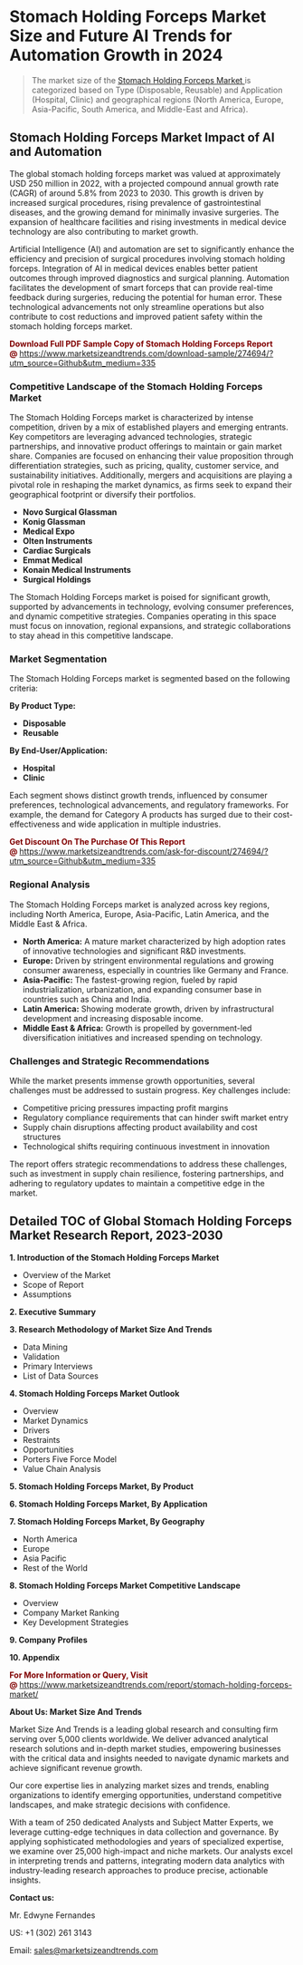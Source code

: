 <h1>Stomach Holding Forceps Market Size and Future AI Trends for Automation Growth in 2024</h1><blockquote><p>The market size of the <a href="https://www.marketsizeandtrends.com/download-sample/274694/?utm_source=Github&amp;utm_medium=335" target="_blank">Stomach Holding Forceps Market </a>is categorized based on Type (Disposable, Reusable) and Application (Hospital, Clinic) and geographical regions (North America, Europe, Asia-Pacific, South America, and Middle-East and Africa).</p></blockquote><p><h2>Stomach Holding Forceps Market Impact of AI and Automation</h2><p>The global stomach holding forceps market was valued at approximately USD 250 million in 2022, with a projected compound annual growth rate (CAGR) of around 5.8% from 2023 to 2030. This growth is driven by increased surgical procedures, rising prevalence of gastrointestinal diseases, and the growing demand for minimally invasive surgeries. The expansion of healthcare facilities and rising investments in medical device technology are also contributing to market growth.</p><p>Artificial Intelligence (AI) and automation are set to significantly enhance the efficiency and precision of surgical procedures involving stomach holding forceps. Integration of AI in medical devices enables better patient outcomes through improved diagnostics and surgical planning. Automation facilitates the development of smart forceps that can provide real-time feedback during surgeries, reducing the potential for human error. These technological advancements not only streamline operations but also contribute to cost reductions and improved patient safety within the stomach holding forceps market.</p></p><p><strong><span style="color: #800000;">Download Full PDF Sample Copy of Stomach Holding Forceps Report @</span>&nbsp;</strong><a href="https://www.marketsizeandtrends.com/download-sample/274694/?utm_source=Github&amp;utm_medium=335">https://www.marketsizeandtrends.com/download-sample/274694/?utm_source=Github&amp;utm_medium=335</a></p><h3>Competitive Landscape of the Stomach Holding Forceps Market</h3><p>The Stomach Holding Forceps market is characterized by intense competition, driven by a mix of established players and emerging entrants. Key competitors are leveraging advanced technologies, strategic partnerships, and innovative product offerings to maintain or gain market share. Companies are focused on enhancing their value proposition through differentiation strategies, such as pricing, quality, customer service, and sustainability initiatives. Additionally, mergers and acquisitions are playing a pivotal role in reshaping the market dynamics, as firms seek to expand their geographical footprint or diversify their portfolios.</p><p><strong><p><ul><li>Novo Surgical Glassman </li><li> Konig Glassman </li><li> Medical Expo </li><li> Olten Instruments </li><li> Cardiac Surgicals </li><li> Emmat Medical </li><li> Konain Medical Instruments </li><li> Surgical Holdings</p></li></ul></p></strong></p><p>The Stomach Holding Forceps market is poised for significant growth, supported by advancements in technology, evolving consumer preferences, and dynamic competitive strategies. Companies operating in this space must focus on innovation, regional expansions, and strategic collaborations to stay ahead in this competitive landscape.</p><h3>Market Segmentation</h3><p>The Stomach Holding Forceps market is segmented based on the following criteria:</p><p><strong>By Product Type:</strong></p><p><strong><p><ul><li>Disposable </li><li> Reusable</p></li></ul></p></strong></p><p><strong>By End-User/Application:</strong></p><p><strong><p><ul><li>Hospital </li><li> Clinic</p></li></ul></p></strong></p><p>Each segment shows distinct growth trends, influenced by consumer preferences, technological advancements, and regulatory frameworks. For example, the demand for Category A products has surged due to their cost-effectiveness and wide application in multiple industries.</p><p><strong><span style="color: #800000;">Get Discount On The Purchase Of This Report @&nbsp;</span></strong><a href="https://www.marketsizeandtrends.com/ask-for-discount/274694/?utm_source=Github&amp;utm_medium=335">https://www.marketsizeandtrends.com/ask-for-discount/274694/?utm_source=Github&amp;utm_medium=335</a></p><h3>Regional Analysis</h3><p>The Stomach Holding Forceps market is analyzed across key regions, including North America, Europe, Asia-Pacific, Latin America, and the Middle East &amp; Africa.</p><ul><li><strong>North America:</strong> A mature market characterized by high adoption rates of innovative technologies and significant R&amp;D investments.</li><li><strong>Europe:</strong> Driven by stringent environmental regulations and growing consumer awareness, especially in countries like Germany and France.</li><li><strong>Asia-Pacific:</strong> The fastest-growing region, fueled by rapid industrialization, urbanization, and expanding consumer base in countries such as China and India.</li><li><strong>Latin America:</strong> Showing moderate growth, driven by infrastructural development and increasing disposable income.</li><li><strong>Middle East &amp; Africa:</strong> Growth is propelled by government-led diversification initiatives and increased spending on technology.</li></ul><h3>Challenges and Strategic Recommendations</h3><p>While the market presents immense growth opportunities, several challenges must be addressed to sustain progress. Key challenges include:</p><ul><li>Competitive pricing pressures impacting profit margins</li><li>Regulatory compliance requirements that can hinder swift market entry</li><li>Supply chain disruptions affecting product availability and cost structures</li><li>Technological shifts requiring continuous investment in innovation</li></ul><p>The report offers strategic recommendations to address these challenges, such as investment in supply chain resilience, fostering partnerships, and adhering to regulatory updates to maintain a competitive edge in the market.</p><h2>Detailed TOC of Global Stomach Holding Forceps Market Research Report, 2023-2030</h2><p><strong>1. Introduction of the Stomach Holding Forceps Market</strong></p><ul><li>Overview of the Market</li><li>Scope of Report</li><li>Assumptions&nbsp;</li></ul><p><strong>2. Executive Summary</strong></p><p><strong>3. Research Methodology of <strong>Market Size And Trends</strong></strong></p><ul><li>Data Mining</li><li>Validation</li><li>Primary Interviews</li><li>List of Data Sources&nbsp;</li></ul><p><strong>4. Stomach Holding Forceps Market Outlook</strong></p><ul><li>Overview</li><li>Market Dynamics</li><li>Drivers</li><li>Restraints</li><li>Opportunities</li><li>Porters Five Force Model</li><li>Value Chain Analysis&nbsp;</li></ul><p><strong>5. Stomach Holding Forceps Market, By Product</strong></p><p><strong>6. Stomach Holding Forceps Market, By Application</strong></p><p><strong>7. Stomach Holding Forceps Market, By Geography</strong></p><ul><li>North America</li><li>Europe</li><li>Asia Pacific</li><li>Rest of the World&nbsp;</li></ul><p><strong>8. Stomach Holding Forceps Market Competitive Landscape</strong></p><ul><li>Overview</li><li>Company Market Ranking</li><li>Key Development Strategies&nbsp;</li></ul><p><strong>9. Company Profiles</strong></p><p><strong>10. Appendix</strong></p><p><strong><span style="color: #800000;">For More Information or Query, Visit @&nbsp;</span></strong><a href="https://www.marketsizeandtrends.com/report/stomach-holding-forceps-market/">https://www.marketsizeandtrends.com/report/stomach-holding-forceps-market/</a></p><p></p><p><strong>About Us:&nbsp;Market Size And Trends</strong></p><p>Market Size And Trends&nbsp;is a leading global research and consulting firm serving over 5,000 clients worldwide. We deliver advanced analytical research solutions and in-depth market studies, empowering businesses with the critical data and insights needed to navigate dynamic markets and achieve significant revenue growth.</p><p>Our core expertise lies in analyzing market sizes and trends, enabling organizations to identify emerging opportunities, understand competitive landscapes, and make strategic decisions with confidence.</p><p>With a team of 250 dedicated Analysts and Subject Matter Experts, we leverage cutting-edge techniques in data collection and governance. By applying sophisticated methodologies and years of specialized expertise, we examine over 25,000 high-impact and niche markets. Our analysts excel in interpreting trends and patterns, integrating modern data analytics with industry-leading research approaches to produce precise, actionable insights.</p><p><strong>Contact us:</strong></p><p>Mr. Edwyne Fernandes</p><p>US: +1 (302) 261 3143</p><p>Email: <a href="mailto:sales@marketsizeandtrends.com">sales@marketsizeandtrends.com</a>&nbsp;</p>
